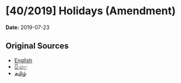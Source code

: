 # [40/2019] Holidays (Amendment)

**Date:** 2019-07-23

## Original Sources

- [English](https://documents.gov.lk/view/bills/2019/7/40-2019_E.pdf)
- [සිංහල](https://documents.gov.lk/view/bills/2019/7/40-2019_S.pdf)
- [தமிழ்](https://documents.gov.lk/view/bills/2019/7/40-2019_T.pdf)
